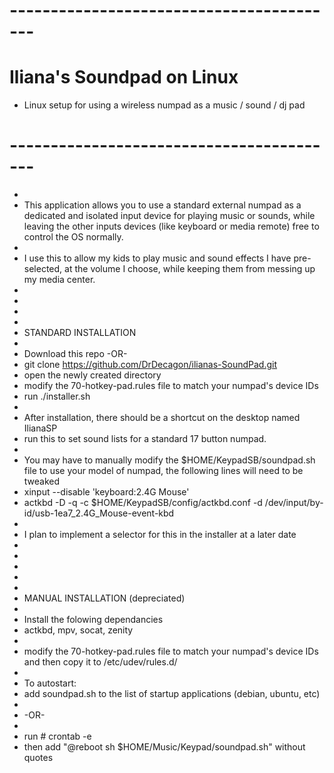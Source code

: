 # -----------------------------------------
# Iliana's Soundpad on Linux
- Linux setup for using a wireless numpad as a music / sound / dj pad
# -----------------------------------------
-
- This application allows you to use a standard external numpad as a dedicated and isolated input device for playing music or sounds, while leaving the other inputs devices (like keyboard or media remote) free to control the OS normally.
-
- I use this to allow my kids to play music and sound effects I have pre-selected, at the volume I choose, while keeping them from messing up my media center.
-
-
-
-
- STANDARD INSTALLATION
-
- Download this repo -OR-
- git clone https://github.com/DrDecagon/ilianas-SoundPad.git
- open the newly created directory
- modify the 70-hotkey-pad.rules file to match your numpad's device IDs
- run ./installer.sh
-
- After installation, there should be a shortcut on the desktop named IlianaSP
- run this to set sound lists for a standard 17 button numpad.
- 
- You may have to manually modify the $HOME/KeypadSB/soundpad.sh file to use your model of numpad, the following lines will need to be tweaked
- xinput --disable 'keyboard:2.4G Mouse'
- actkbd -D -q -c $HOME/KeypadSB/config/actkbd.conf -d /dev/input/by-id/usb-1ea7_2.4G_Mouse-event-kbd
-
- I plan to implement a selector for this in the installer at a later date
-
-
-
-
- 
- MANUAL INSTALLATION (depreciated)
-
- Install the folowing dependancies
- actkbd, mpv, socat, zenity
-
- modify the 70-hotkey-pad.rules file to match your numpad's device IDs and then copy it to /etc/udev/rules.d/
-
- To autostart:
- add soundpad.sh to the list of startup applications (debian, ubuntu, etc)
-
- -OR-
-
- run # crontab -e
- then add "@reboot sh $HOME/Music/Keypad/soundpad.sh" without quotes
